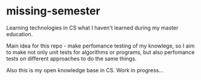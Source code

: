 # missing-semester

Learning technologies in CS what I haven't learned during my master education.

Main idea for this repo - make perfomance testing of my knowlege, so I aim to make not only unit tests for algorithms or programs, but also perfomance tests on different approaches to do the same things.

Also this is my open knowledge base in CS. Work in progress...
